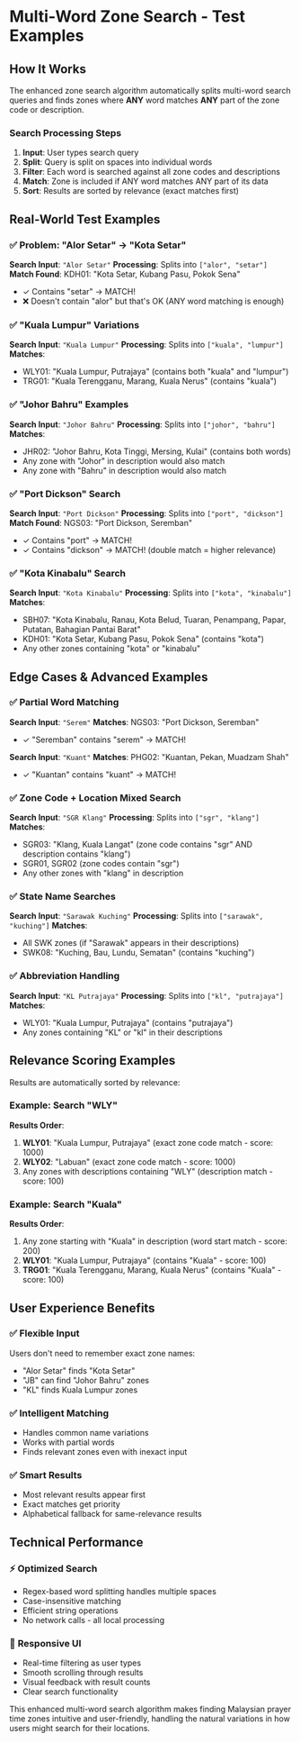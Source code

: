 # Multi-Word Zone Search - Test Examples

## How It Works

The enhanced zone search algorithm automatically splits multi-word search queries and finds zones where **ANY** word matches **ANY** part of the zone code or description.

### Search Processing Steps

1. **Input**: User types search query
2. **Split**: Query is split on spaces into individual words
3. **Filter**: Each word is searched against all zone codes and descriptions
4. **Match**: Zone is included if ANY word matches ANY part of its data
5. **Sort**: Results are sorted by relevance (exact matches first)

## Real-World Test Examples

### ✅ Problem: "Alor Setar" → "Kota Setar"

**Search Input**: `"Alor Setar"`
**Processing**: Splits into `["alor", "setar"]`
**Match Found**: KDH01: "Kota Setar, Kubang Pasu, Pokok Sena"
- ✓ Contains "setar" → MATCH!
- ❌ Doesn't contain "alor" but that's OK (ANY word matching is enough)

### ✅ "Kuala Lumpur" Variations

**Search Input**: `"Kuala Lumpur"`
**Processing**: Splits into `["kuala", "lumpur"]`
**Matches**:
- WLY01: "Kuala Lumpur, Putrajaya" (contains both "kuala" and "lumpur")
- TRG01: "Kuala Terengganu, Marang, Kuala Nerus" (contains "kuala")

### ✅ "Johor Bahru" Examples

**Search Input**: `"Johor Bahru"`
**Processing**: Splits into `["johor", "bahru"]`
**Matches**:
- JHR02: "Johor Bahru, Kota Tinggi, Mersing, Kulai" (contains both words)
- Any zone with "Johor" in description would also match
- Any zone with "Bahru" in description would also match

### ✅ "Port Dickson" Search

**Search Input**: `"Port Dickson"`
**Processing**: Splits into `["port", "dickson"]`
**Match Found**: NGS03: "Port Dickson, Seremban"
- ✓ Contains "port" → MATCH!
- ✓ Contains "dickson" → MATCH! (double match = higher relevance)

### ✅ "Kota Kinabalu" Search

**Search Input**: `"Kota Kinabalu"`
**Processing**: Splits into `["kota", "kinabalu"]`
**Matches**:
- SBH07: "Kota Kinabalu, Ranau, Kota Belud, Tuaran, Penampang, Papar, Putatan, Bahagian Pantai Barat"
- KDH01: "Kota Setar, Kubang Pasu, Pokok Sena" (contains "kota")
- Any other zones containing "kota" or "kinabalu"

## Edge Cases & Advanced Examples

### ✅ Partial Word Matching

**Search Input**: `"Serem"`
**Matches**: NGS03: "Port Dickson, Seremban"
- ✓ "Seremban" contains "serem" → MATCH!

**Search Input**: `"Kuant"`
**Matches**: PHG02: "Kuantan, Pekan, Muadzam Shah"
- ✓ "Kuantan" contains "kuant" → MATCH!

### ✅ Zone Code + Location Mixed Search

**Search Input**: `"SGR Klang"`
**Processing**: Splits into `["sgr", "klang"]`
**Matches**:
- SGR03: "Klang, Kuala Langat" (zone code contains "sgr" AND description contains "klang")
- SGR01, SGR02 (zone codes contain "sgr")
- Any other zones with "klang" in description

### ✅ State Name Searches

**Search Input**: `"Sarawak Kuching"`
**Processing**: Splits into `["sarawak", "kuching"]`
**Matches**:
- All SWK zones (if "Sarawak" appears in their descriptions)
- SWK08: "Kuching, Bau, Lundu, Sematan" (contains "kuching")

### ✅ Abbreviation Handling

**Search Input**: `"KL Putrajaya"`
**Processing**: Splits into `["kl", "putrajaya"]`
**Matches**:
- WLY01: "Kuala Lumpur, Putrajaya" (contains "putrajaya")
- Any zones containing "KL" or "kl" in their descriptions

## Relevance Scoring Examples

Results are automatically sorted by relevance:

### Example: Search "WLY"

**Results Order**:
1. **WLY01**: "Kuala Lumpur, Putrajaya" (exact zone code match - score: 1000)
2. **WLY02**: "Labuan" (exact zone code match - score: 1000)
3. Any zones with descriptions containing "WLY" (description match - score: 100)

### Example: Search "Kuala"

**Results Order**:
1. Any zone starting with "Kuala" in description (word start match - score: 200)
2. **WLY01**: "Kuala Lumpur, Putrajaya" (contains "Kuala" - score: 100)
3. **TRG01**: "Kuala Terengganu, Marang, Kuala Nerus" (contains "Kuala" - score: 100)

## User Experience Benefits

### ✅ **Flexible Input**
Users don't need to remember exact zone names:
- "Alor Setar" finds "Kota Setar"
- "JB" can find "Johor Bahru" zones
- "KL" finds Kuala Lumpur zones

### ✅ **Intelligent Matching**
- Handles common name variations
- Works with partial words
- Finds relevant zones even with inexact input

### ✅ **Smart Results**
- Most relevant results appear first
- Exact matches get priority
- Alphabetical fallback for same-relevance results

## Technical Performance

### ⚡ **Optimized Search**
- Regex-based word splitting handles multiple spaces
- Case-insensitive matching
- Efficient string operations
- No network calls - all local processing

### 📱 **Responsive UI**
- Real-time filtering as user types
- Smooth scrolling through results
- Visual feedback with result counts
- Clear search functionality

This enhanced multi-word search algorithm makes finding Malaysian prayer time zones intuitive and user-friendly, handling the natural variations in how users might search for their locations.
